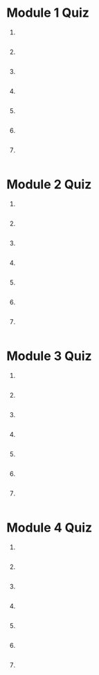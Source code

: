 # Module 1 Quiz

1. 
```bash

```

2. 
```bash

```

3. 
```bash

```

4. 
```bash

```

5. 
```bash

```

6. 
```bash

```

7. 
```bash

```

# Module 2 Quiz

1. 
```bash

```

2. 
```bash

```

3. 
```bash

```

4. 
```bash

```

5. 
```bash

```

6. 
```bash

```

7. 
```bash

```

# Module 3 Quiz

1. 
```bash

```

2. 
```bash

```

3. 
```bash

```

4. 
```bash

```

5. 
```bash

```

6. 
```bash

```

7. 
```bash

```

# Module 4 Quiz

1. 
```bash

```

2. 
```bash

```

3. 
```bash

```

4. 
```bash

```

5. 
```bash

```

6. 
```bash

```

7. 
```bash

```
